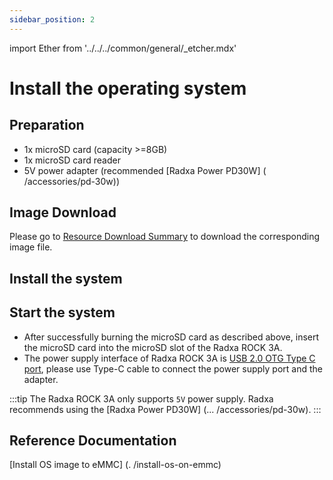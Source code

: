 ```yaml
---
sidebar_position: 2
---
```


import Ether from '../../../common/general/\_etcher.mdx'

# Install the operating system

## Preparation

- 1x microSD card (capacity >=8GB)
- 1x microSD card reader
- 5V power adapter (recommended [Radxa Power PD30W] ( /accessories/pd-30w))

## Image Download

Please go to [Resource Download Summary](/rock3/rock3a/getting-started/download) to download the corresponding image file.

## Install the system

<Etcher model="rock3a" />

## Start the system

- After successfully burning the microSD card as described above, insert the microSD card into the microSD slot of the Radxa ROCK 3A.
- The power supply interface of Radxa ROCK 3A is [USB 2.0 OTG Type C port](/rock3/rock3a/hardware-design/hardware-interface), please use Type-C cable to connect the power supply port and the adapter.

:::tip
The Radxa ROCK 3A only supports `5V` power supply. Radxa recommends using the [Radxa Power PD30W] (... /accessories/pd-30w).
:::

## Reference Documentation

[Install OS image to eMMC] (. /install-os-on-emmc)
